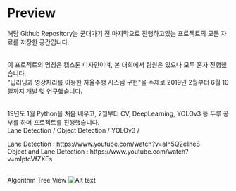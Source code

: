 <h1> Preview </h1> 해당 Github Repository는 군대가기 전 마지막으로 진행하고있는 프로젝트의 모든 자료를 저장한 공간입니다.<br><br>

이 프로젝트의 명칭은 캡스톤 디자인이며, 본 대회에서 팀원은 있으나 모두 혼자 진행했습니다.<br>
"딥러닝과 영상처리를 이용한 자율주행 시스템 구현"을 주제로 2019년 2월부터 6월 10일까지 개발 및 연구했습니다. <br><br>

19년도 1월 Python을 처음 배우고, 2월부터 CV, DeepLearning, YOLOv3 등 두루 공부를 하며 프로젝트를 진행했습니다. <br> 
Lane Detection / Object Detection / YOLOv3 /


<p>
Lane Detection : https://www.youtube.com/watch?v=aln5Q2e1he8
<br>
Object and Lane Detection : https://www.youtube.com/watch?v=mIptcVfZXEs
</p>

<br> Algorithm Tree View ![Alt text](/CapstoneDesign.png)
